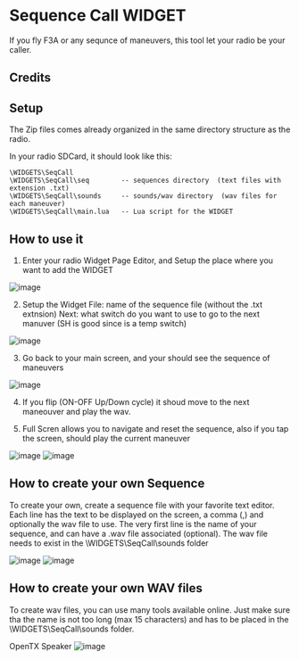 # Sequence Call WIDGET  
If you fly F3A or any sequnce of maneuvers, this tool let your radio be your caller.


## Credits



## Setup
The Zip files comes already organized in the same directory structure as the radio.

In your radio SDCard, it should look like this:

    \WIDGETS\SeqCall
    \WIDGETS\SeqCall\seq        -- sequences directory  (text files with extension .txt)
    \WIDGETS\SeqCall\sounds     -- sounds/wav directory  (wav files for each maneuver)
    \WIDGETS\SeqCall\main.lua   -- Lua script for the WIDGET


## How to use it

1. Enter your radio Widget Page Editor, and Setup the place where you want to add the WIDGET

![image](https://github.com/frankiearzu/EdgeTX-LUA/assets/32604366/f0967d2c-03b8-440b-bd5f-84c62ea00b47)

2. Setup the Widget
   File: name of the sequence file (without the .txt extnsion)
   Next: what switch do you want to use to go to the next manuver (SH is good since is a temp switch)

![image](https://github.com/frankiearzu/EdgeTX-LUA/assets/32604366/3d7aeade-d76f-4bf1-a987-6f3097453734)

3. Go back to your main screen, and your should see the sequence of maneuvers

![image](https://github.com/frankiearzu/EdgeTX-LUA/assets/32604366/56278f88-80f1-456c-8e26-0753f139bdfc)


4. If you flip (ON-OFF Up/Down cycle) it shoud move to the next maneouver and play the wav.

5. Full Scren allows you to navigate and reset the sequence, also if you tap the screen, should play the current maneuver

![image](https://github.com/frankiearzu/EdgeTX-LUA/assets/32604366/8ef182cb-2b1c-465a-b3ac-907b812c6c0a)
![image](https://github.com/frankiearzu/EdgeTX-LUA/assets/32604366/f05e7e1f-c5dc-4914-8de5-978e4e8b1758)

## How to create your own Sequence

To create your own, create a sequence file with your favorite text editor.
Each line has the text to be displayed on the screen, a comma (,) and optionally the wav file to use.
The very first line is the name of your sequence, and can have a .wav file associated (optional).
The wav file needs to exist in the \WIDGETS\SeqCall\sounds folder

![image](https://github.com/frankiearzu/EdgeTX-LUA/assets/32604366/add937b9-46fd-4a0f-9567-b15f71949025)
![image](https://github.com/frankiearzu/EdgeTX-LUA/assets/32604366/c4c61f98-f6fa-420b-bb45-f00d5eac9838)

## How to create your own WAV files

To create wav files, you can use many tools available online. Just make sure tha the name is not too long (max 15 characters) and has to be placed in the \WIDGETS\SeqCall\sounds folder.

OpenTX Speaker
![image](https://github.com/frankiearzu/EdgeTX-LUA/assets/32604366/632b8c6e-6227-44a1-9c36-6817cae503bd)






